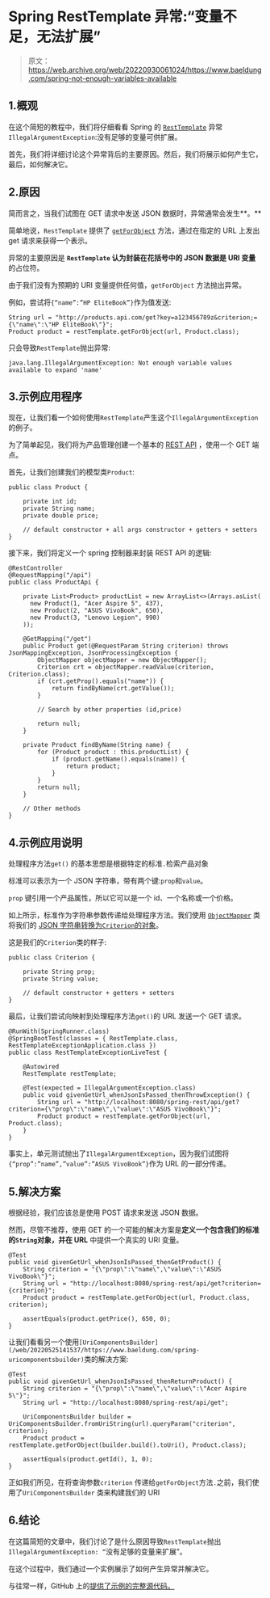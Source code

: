 # Spring RestTemplate 异常:“变量不足，无法扩展”

> 原文：<https://web.archive.org/web/20220930061024/https://www.baeldung.com/spring-not-enough-variables-available>

## 1.概观

在这个简短的教程中，我们将仔细看看 Spring 的 [`RestTemplate`](/web/20220525141537/https://www.baeldung.com/rest-template) 异常`IllegalArgumentException`:没有足够的变量可供扩展。

首先，我们将详细讨论这个异常背后的主要原因。然后，我们将展示如何产生它，最后，如何解决它。

## 2.原因

简而言之，当我们试图在 GET 请求中发送 JSON 数据时，异常通常会发生**。**

简单地说，`RestTemplate` 提供了 [`getForObject`](/web/20220525141537/https://www.baeldung.com/rest-template#2-retrieving-pojo-instead-of-json) 方法，通过在指定的 URL 上发出 get 请求来获得一个表示。

异常的主要原因是 **`RestTemplate` 认为封装在花括号中的 JSON 数据是 URI 变量**的占位符。

由于我们没有为预期的 URI 变量提供任何值，`getForObject` 方法抛出异常。

例如，尝试将`{“name”:”HP EliteBook”}`作为值发送:

```
String url = "http://products.api.com/get?key=a123456789z&criterion;={\"name\":\"HP EliteBook\"}";
Product product = restTemplate.getForObject(url, Product.class);
```

只会导致`RestTemplate`抛出异常:

```
java.lang.IllegalArgumentException: Not enough variable values available to expand 'name'
```

## 3.示例应用程序

现在，让我们看一个如何使用`RestTemplate`产生这个`IllegalArgumentException`的例子。

为了简单起见，我们将为产品管理创建一个基本的 [REST API](/web/20220525141537/https://www.baeldung.com/rest-with-spring-series) ，使用一个 GET 端点。

首先，让我们创建我们的模型类`Product`:

```
public class Product {

    private int id;
    private String name;
    private double price;

    // default constructor + all args constructor + getters + setters 
}
```

接下来，我们将定义一个 spring 控制器来封装 REST API 的逻辑:

```
@RestController
@RequestMapping("/api")
public class ProductApi {

    private List<Product> productList = new ArrayList<>(Arrays.asList(
      new Product(1, "Acer Aspire 5", 437), 
      new Product(2, "ASUS VivoBook", 650), 
      new Product(3, "Lenovo Legion", 990)
    ));

    @GetMapping("/get")
    public Product get(@RequestParam String criterion) throws JsonMappingException, JsonProcessingException {
        ObjectMapper objectMapper = new ObjectMapper();
        Criterion crt = objectMapper.readValue(criterion, Criterion.class);
        if (crt.getProp().equals("name")) {
            return findByName(crt.getValue());
        }

        // Search by other properties (id,price)

        return null;
    }

    private Product findByName(String name) {
        for (Product product : this.productList) {
            if (product.getName().equals(name)) {
                return product;
            }
        }
        return null;
    }

    // Other methods
}
```

## 4.示例应用说明

处理程序方法`get()` 的基本思想是根据特定的标准`.`检索产品对象

标准可以表示为一个 JSON 字符串，带有两个键:`prop`和`value`。

`prop` 键引用一个产品属性，所以它可以是一个 id、一个名称或一个价格。

如上所示，标准作为字符串参数传递给处理程序方法。我们使用 [`ObjectMapper`](/web/20220525141537/https://www.baeldung.com/jackson-object-mapper-tutorial) 类将我们的 [JSON 字符串转换为`Criterion`的对象](/web/20220525141537/https://www.baeldung.com/spring-mvc-send-json-parameters#send-json-parameter-in-get)。

这是我们的`Criterion`类的样子:

```
public class Criterion {

    private String prop;
    private String value;

    // default constructor + getters + setters
}
```

最后，让我们尝试向映射到处理程序方法`get()`的 URL 发送一个 GET 请求。

```
@RunWith(SpringRunner.class)
@SpringBootTest(classes = { RestTemplate.class, RestTemplateExceptionApplication.class })
public class RestTemplateExceptionLiveTest {

    @Autowired
    RestTemplate restTemplate;

    @Test(expected = IllegalArgumentException.class)
    public void givenGetUrl_whenJsonIsPassed_thenThrowException() {
        String url = "http://localhost:8080/spring-rest/api/get?criterion={\"prop\":\"name\",\"value\":\"ASUS VivoBook\"}";
        Product product = restTemplate.getForObject(url, Product.class);
    }
}
```

事实上，单元测试抛出了`IllegalArgumentException`，因为我们试图将`{“prop”:”name”,”value”:”ASUS VivoBook”}`作为 URL 的一部分传递。

## 5.解决方案

根据经验，我们应该总是使用 POST 请求来发送 JSON 数据。

然而，尽管不推荐，使用 GET 的一个可能的解决方案是**定义一个包含我们的标准的`String`对象，并在 URL** 中提供一个真实的 URI 变量。

```
@Test
public void givenGetUrl_whenJsonIsPassed_thenGetProduct() {
    String criterion = "{\"prop\":\"name\",\"value\":\"ASUS VivoBook\"}";
    String url = "http://localhost:8080/spring-rest/api/get?criterion={criterion}";
    Product product = restTemplate.getForObject(url, Product.class, criterion);

    assertEquals(product.getPrice(), 650, 0);
}
```

让我们看看另一个使用`[UriComponentsBuilder](/web/20220525141537/https://www.baeldung.com/spring-uricomponentsbuilder)`类的解决方案:

```
@Test
public void givenGetUrl_whenJsonIsPassed_thenReturnProduct() {
    String criterion = "{\"prop\":\"name\",\"value\":\"Acer Aspire 5\"}";
    String url = "http://localhost:8080/spring-rest/api/get";

    UriComponentsBuilder builder = UriComponentsBuilder.fromUriString(url).queryParam("criterion", criterion);
    Product product = restTemplate.getForObject(builder.build().toUri(), Product.class);

    assertEquals(product.getId(), 1, 0);
}
```

正如我们所见，在将查询参数`criterion` 传递给`getForObject`方法`.`之前，我们使用了`UriComponentsBuilder` 类来构建我们的 URI

## 6.结论

在这篇简短的文章中，我们讨论了是什么原因导致`RestTemplate`抛出`IllegalArgumentException: “`没有足够的变量来扩展”。

在这个过程中，我们通过一个实例展示了如何产生异常并解决它。

与往常一样，GitHub 上的[提供了示例的完整源代码。](https://web.archive.org/web/20220525141537/https://github.com/eugenp/tutorials/tree/master/spring-web-modules/spring-resttemplate-2)